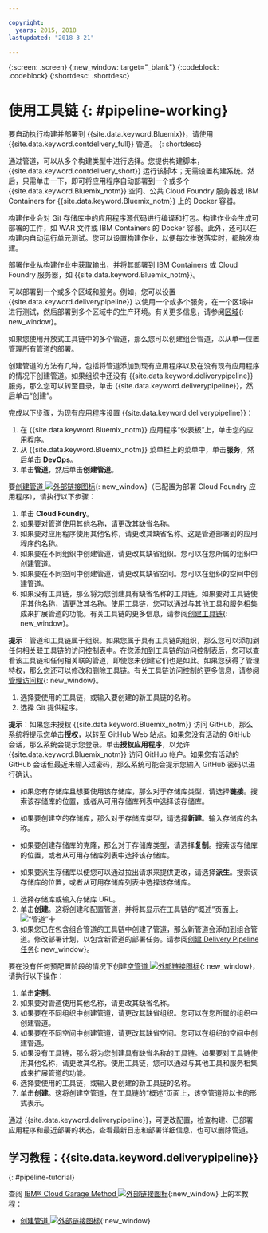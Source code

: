```yaml
---

copyright:
  years: 2015, 2018
lastupdated: "2018-3-21"

---
```



{:screen: .screen}
{:new_window: target="_blank"}
{:codeblock: .codeblock}
{:shortdesc: .shortdesc}

# 使用工具链 {: #pipeline-working}

要自动执行构建并部署到 {{site.data.keyword.Bluemix}}，请使用 {{site.data.keyword.contdelivery_full}} 管道。
{: shortdesc}

通过管道，可以从多个构建类型中进行选择。您提供构建脚本，{{site.data.keyword.contdelivery_short}} 运行该脚本；无需设置构建系统。然后，只需单击一下，即可将应用程序自动部署到一个或多个 {{site.data.keyword.Bluemix_notm}} 空间、公共 Cloud Foundry 服务器或 IBM Containers for {{site.data.keyword.Bluemix_notm}} 上的 Docker 容器。

构建作业会对 Git 存储库中的应用程序源代码进行编译和打包。构建作业会生成可部署的工件，如 WAR 文件或 IBM Containers 的 Docker 容器。此外，还可以在构建内自动运行单元测试。您可以设置构建作业，以便每次推送落实时，都触发构建。

部署作业从构建作业中获取输出，并将其部署到 IBM Containers 或 Cloud Foundry 服务器，如 {{site.data.keyword.Bluemix_notm}}。

可以部署到一个或多个区域和服务。例如，您可以设置 {{site.data.keyword.deliverypipeline}} 以使用一个或多个服务，在一个区域中进行测试，然后部署到多个区域中的生产环境。有关更多信息，请参阅[区域](/docs/overview/whatisbluemix.html#ov_intro_reg){: new_window}。

如果您使用开放式工具链中的多个管道，那么您可以创建组合管道，以从单一位置管理所有管道的部署。

创建管道的方法有几种，包括将管道添加到现有应用程序以及在没有现有应用程序的情况下创建管道。如果组织中还没有 {{site.data.keyword.deliverypipeline}} 服务，那么您可以转至目录，单击 {{site.data.keyword.deliverypipeline}}，然后单击“创建”。

完成以下步骤，为现有应用程序设置 {{site.data.keyword.deliverypipeline}}：

1. 在 {{site.data.keyword.Bluemix_notm}} 应用程序“仪表板”上，单击您的应用程序。
1. 从 {{site.data.keyword.Bluemix_notm}} 菜单栏上的菜单中，单击**服务**，然后单击 **DevOps**。
1. 单击**管道**，然后单击**创建管道**。

要[创建管道 ![外部链接图标](../../icons/launch-glyph.svg "外部链接图标")](https://console.bluemix.net/devops/pipelines/dashboard/create){: new_window}（已配置为部署 Cloud Foundry 应用程序），请执行以下步骤：

1. 单击 **Cloud Foundry**。
1. 如果要对管道使用其他名称，请更改其缺省名称。
1. 如果要对应用程序使用其他名称，请更改其缺省名称。这是管道部署到的应用程序的名称。
1. 如果要在不同组织中创建管道，请更改其缺省组织。您可以在您所属的组织中创建管道。
1. 如果要在不同空间中创建管道，请更改其缺省空间。您可以在组织的空间中创建管道。
1. 如果没有工具链，那么将为您创建具有缺省名称的工具链。如果要对工具链使用其他名称，请更改其名称。使用工具链，您可以通过与其他工具和服务相集成来扩展管道的功能。有关工具链的更多信息，请参阅[创建工具链](/docs/services/ContinuousDelivery/toolchains_working.html){: new_window}。

 **提示**：管道和工具链属于组织。如果您属于具有工具链的组织，那么您可以添加到任何相关联工具链的访问控制表中。在您添加到工具链的访问控制表后，您可以查看该工具链和任何相关联的管道，即使您未创建它们也是如此。如果您获得了管理特权，那么您还可以修改和删除工具链。有关工具链访问控制的更多信息，请参阅[管理访问权](/docs/services/ContinuousDelivery/toolchains_using.html#managing_access){: new_window}。

1. 选择要使用的工具链，或输入要创建的新工具链的名称。
1. 选择 Git 提供程序。

 **提示**：如果您未授权 {{site.data.keyword.Bluemix_notm}} 访问 GitHub，那么系统将提示您单击**授权**，以转至 GitHub Web 站点。如果您没有活动的 GitHub 会话，那么系统会提示您登录。单击**授权应用程序**，以允许 {{site.data.keyword.Bluemix_notm}} 访问 GitHub 帐户。如果您有活动的 GitHub 会话但最近未输入过密码，那么系统可能会提示您输入 GitHub 密码以进行确认。

   * 如果您有存储库且想要使用该存储库，那么对于存储库类型，请选择**链接**。搜索该存储库的位置，或者从可用存储库列表中选择该存储库。

   * 如果要创建空的存储库，那么对于存储库类型，请选择**新建**。输入存储库的名称。

   * 如果要创建存储库的克隆，那么对于存储库类型，请选择**复制**。搜索该存储库的位置，或者从可用存储库列表中选择该存储库。

   * 如果要派生存储库以便您可以通过拉出请求来提供更改，请选择**派生**。搜索该存储库的位置，或者从可用存储库列表中选择该存储库。

1. 选择存储库或输入存储库 URL。
1. 单击**创建**。这将创建和配置管道，并将其显示在工具链的“概述”页面上。![“管道”卡](images/cd_pipeline.png)
1. 如果您已在包含组合管道的工具链中创建了管道，那么新管道会添加到组合管道。修改部署计划，以包含新管道的部署任务。请参阅[创建 Delivery Pipeline 任务](/docs/services/ContinuousDelivery/pipeline_deployment_plan.html#tasks_pipelineCD){: new_window}。

要在没有任何预配置阶段的情况下创建[空管道 ![外部链接图标](../../icons/launch-glyph.svg "外部链接图标")](https://console.bluemix.net/devops/pipelines/dashboard/create){: new_window}，请执行以下操作：

1. 单击**定制**。
1. 如果要对管道使用其他名称，请更改其缺省名称。
1. 如果要在不同组织中创建管道，请更改其缺省组织。您可以在您所属的组织中创建管道。
1. 如果要在不同空间中创建管道，请更改其缺省空间。您可以在组织的空间中创建管道。
1. 如果没有工具链，那么将为您创建具有缺省名称的工具链。如果要对工具链使用其他名称，请更改其名称。使用工具链，您可以通过与其他工具和服务相集成来扩展管道的功能。
1. 选择要使用的工具链，或输入要创建的新工具链的名称。
1. 单击**创建**。这将创建空管道，在工具链的“概述”页面上，该空管道将以卡的形式表示。

通过 {{site.data.keyword.deliverypipeline}}，可更改配置，检查构建、已部署应用程序和最近部署的状态，查看最新日志和部署详细信息，也可以删除管道。

## 学习教程：{{site.data.keyword.deliverypipeline}}
{: #pipeline-tutorial}

查阅 [IBM&reg; Cloud Garage Method ![外部链接图标](../../icons/launch-glyph.svg "外部链接图标")](https://www.ibm.com/cloud/garage){:new_window} 上的本教程：
  * [创建管道 ![外部链接图标](../../icons/launch-glyph.svg "外部链接图标")](https://www.ibm.com/cloud/garage/tutorials/tutorial_first_pipeline?task=1){:new_window}

